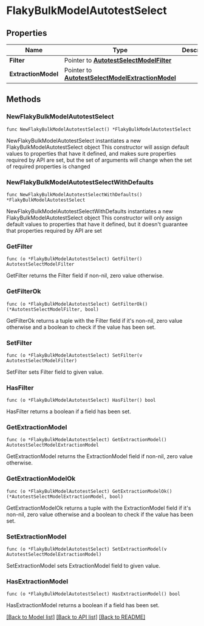# FlakyBulkModelAutotestSelect

## Properties

Name | Type | Description | Notes
------------ | ------------- | ------------- | -------------
**Filter** | Pointer to [**AutotestSelectModelFilter**](AutotestSelectModelFilter.md) |  | [optional] 
**ExtractionModel** | Pointer to [**AutotestSelectModelExtractionModel**](AutotestSelectModelExtractionModel.md) |  | [optional] 

## Methods

### NewFlakyBulkModelAutotestSelect

`func NewFlakyBulkModelAutotestSelect() *FlakyBulkModelAutotestSelect`

NewFlakyBulkModelAutotestSelect instantiates a new FlakyBulkModelAutotestSelect object
This constructor will assign default values to properties that have it defined,
and makes sure properties required by API are set, but the set of arguments
will change when the set of required properties is changed

### NewFlakyBulkModelAutotestSelectWithDefaults

`func NewFlakyBulkModelAutotestSelectWithDefaults() *FlakyBulkModelAutotestSelect`

NewFlakyBulkModelAutotestSelectWithDefaults instantiates a new FlakyBulkModelAutotestSelect object
This constructor will only assign default values to properties that have it defined,
but it doesn't guarantee that properties required by API are set

### GetFilter

`func (o *FlakyBulkModelAutotestSelect) GetFilter() AutotestSelectModelFilter`

GetFilter returns the Filter field if non-nil, zero value otherwise.

### GetFilterOk

`func (o *FlakyBulkModelAutotestSelect) GetFilterOk() (*AutotestSelectModelFilter, bool)`

GetFilterOk returns a tuple with the Filter field if it's non-nil, zero value otherwise
and a boolean to check if the value has been set.

### SetFilter

`func (o *FlakyBulkModelAutotestSelect) SetFilter(v AutotestSelectModelFilter)`

SetFilter sets Filter field to given value.

### HasFilter

`func (o *FlakyBulkModelAutotestSelect) HasFilter() bool`

HasFilter returns a boolean if a field has been set.

### GetExtractionModel

`func (o *FlakyBulkModelAutotestSelect) GetExtractionModel() AutotestSelectModelExtractionModel`

GetExtractionModel returns the ExtractionModel field if non-nil, zero value otherwise.

### GetExtractionModelOk

`func (o *FlakyBulkModelAutotestSelect) GetExtractionModelOk() (*AutotestSelectModelExtractionModel, bool)`

GetExtractionModelOk returns a tuple with the ExtractionModel field if it's non-nil, zero value otherwise
and a boolean to check if the value has been set.

### SetExtractionModel

`func (o *FlakyBulkModelAutotestSelect) SetExtractionModel(v AutotestSelectModelExtractionModel)`

SetExtractionModel sets ExtractionModel field to given value.

### HasExtractionModel

`func (o *FlakyBulkModelAutotestSelect) HasExtractionModel() bool`

HasExtractionModel returns a boolean if a field has been set.


[[Back to Model list]](../README.md#documentation-for-models) [[Back to API list]](../README.md#documentation-for-api-endpoints) [[Back to README]](../README.md)


